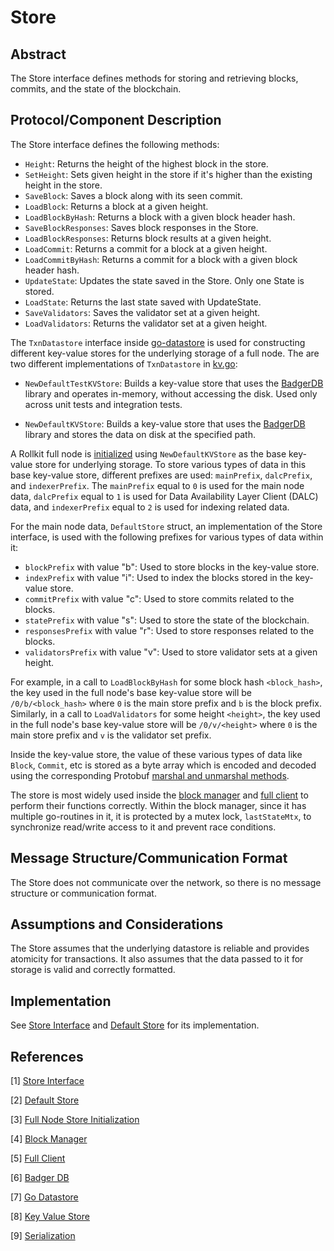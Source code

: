 # Store

## Abstract

The Store interface defines methods for storing and retrieving blocks, commits, and the state of the blockchain.

## Protocol/Component Description

The Store interface defines the following methods:

- `Height`: Returns the height of the highest block in the store.
- `SetHeight`: Sets given height in the store if it's higher than the existing height in the store.
- `SaveBlock`: Saves a block along with its seen commit.
- `LoadBlock`: Returns a block at a given height.
- `LoadBlockByHash`: Returns a block with a given block header hash.
- `SaveBlockResponses`: Saves block responses in the Store.
- `LoadBlockResponses`: Returns block results at a given height.
- `LoadCommit`: Returns a commit for a block at a given height.
- `LoadCommitByHash`: Returns a commit for a block with a given block header hash.
- `UpdateState`: Updates the state saved in the Store. Only one State is stored.
- `LoadState`: Returns the last state saved with UpdateState.
- `SaveValidators`: Saves the validator set at a given height.
- `LoadValidators`: Returns the validator set at a given height.

The `TxnDatastore` interface inside [go-datastore] is used for constructing different key-value stores for the underlying storage of a full node. The are two different implementations of `TxnDatastore` in [kv.go]:

- `NewDefaultTestKVStore`: Builds a key-value store that uses the [BadgerDB] library and operates in-memory, without accessing the disk. Used only across unit tests and integration tests.

- `NewDefaultKVStore`: Builds a key-value store that uses the [BadgerDB] library and stores the data on disk at the specified path.

A Rollkit full node is [initialized][full_node_store_initialization] using `NewDefaultKVStore` as the base key-value store for underlying storage. To store various types of data in this base key-value store, different prefixes are used: `mainPrefix`, `dalcPrefix`, and `indexerPrefix`. The `mainPrefix` equal to `0` is used for the main node data, `dalcPrefix` equal to `1` is used for Data Availability Layer Client (DALC) data, and `indexerPrefix` equal to `2` is used for indexing related data.

For the main node data, `DefaultStore` struct, an implementation of the Store interface, is used with the following prefixes for various types of data within it:

- `blockPrefix` with value "b": Used to store blocks in the key-value store.
- `indexPrefix` with value "i": Used to index the blocks stored in the key-value store.
- `commitPrefix` with value "c": Used to store commits related to the blocks.
- `statePrefix` with value "s": Used to store the state of the blockchain.
- `responsesPrefix` with value "r": Used to store responses related to the blocks.
- `validatorsPrefix` with value "v": Used to store validator sets at a given height.

For example, in a call to `LoadBlockByHash` for some block hash `<block_hash>`, the key used in the full node's base key-value store will be `/0/b/<block_hash>` where `0` is the main store prefix and `b` is the block prefix. Similarly, in a call to `LoadValidators` for some height `<height>`, the key used in the full node's base key-value store will be `/0/v/<height>` where `0` is the main store prefix and `v` is the validator set prefix.

Inside the key-value store, the value of these various types of data like `Block`, `Commit`, etc is stored as a byte array which is encoded and decoded using the corresponding Protobuf [marshal and unmarshal methods][serialization].

The store is most widely used inside the [block manager] and [full client] to perform their functions correctly. Within the block manager, since it has multiple go-routines in it, it is protected by a mutex lock, `lastStateMtx`, to synchronize read/write access to it and prevent race conditions.

## Message Structure/Communication Format

The Store does not communicate over the network, so there is no message structure or communication format.

## Assumptions and Considerations

The Store assumes that the underlying datastore is reliable and provides atomicity for transactions. It also assumes that the data passed to it for storage is valid and correctly formatted.

## Implementation

See [Store Interface][store_interface] and [Default Store][default_store] for its implementation.

## References

[1] [Store Interface][store_interface]

[2] [Default Store][default_store]

[3] [Full Node Store Initialization][full_node_store_initialization]

[4] [Block Manager][block manager]

[5] [Full Client][full client]

[6] [Badger DB][BadgerDB]

[7] [Go Datastore][go-datastore]

[8] [Key Value Store][kv.go]

[9] [Serialization][serialization]

[store_interface]: https://github.com/rollkit/rollkit/blob/main/store/types.go#L11
[default_store]: https://github.com/rollkit/rollkit/blob/main/store/store.go
[full_node_store_initialization]: https://github.com/rollkit/rollkit/blob/main/node/full.go#L106
[block manager]: https://github.com/rollkit/rollkit/blob/main/block/manager.go
[full client]: https://github.com/rollkit/rollkit/blob/main/node/full_client.go
[BadgerDB]: https://github.com/dgraph-io/badger
[go-datastore]: https://github.com/ipfs/go-datastore
[kv.go]: https://github.com/rollkit/rollkit/blob/main/store/kv.go
[serialization]: https://github.com/rollkit/rollkit/blob/main/types/serialization.go
